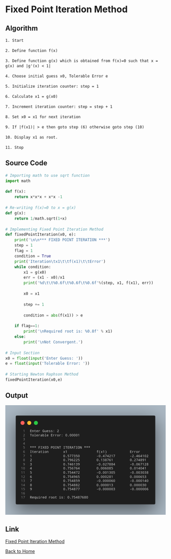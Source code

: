 
# Fixed Point Iteration Method

## Algorithm

    1. Start 

    2. Define function f(x)
    
    3. Define function g(x) which is obtained from f(x)=0 such that x = g(x) and |g'(x) < 1|

    4. Choose initial guess x0, Tolerable Error e

    5. Initialize iteration counter: step = 1

    6. Calculate x1 = g(x0)

    7. Increment iteration counter: step = step + 1 

    8. Set x0 = x1 for next iteration

    9. If |f(x1)| > e then goto step (6) otherwise goto step (10)

    10. Display x1 as root.

    11. Stop

## Source Code

``` python
# Importing math to use sqrt function
import math

def f(x):
    return x*x*x + x*x -1

# Re-writing f(x)=0 to x = g(x)
def g(x):
    return 1/math.sqrt(1+x)

# Implementing Fixed Point Iteration Method
def fixedPointIteration(x0, e):
    print('\n\n*** FIXED POINT ITERATION ***')
    step = 1
    flag = 1
    condition = True
    print('Iteration\tx1\t\tf(x1)\t\tError')
    while condition:
        x1 = g(x0)
        err = (x1 - x0)/x1
        print('%d\t\t%0.6f\t%0.6f\t%0.6f'%(step, x1, f(x1), err))
        
        x0 = x1

        step += 1
        
        condition = abs(f(x1)) > e

    if flag==1:
        print('\nRequired root is: %0.8f' % x1)
    else:
        print('\nNot Convergent.')

# Input Section
x0 = float(input('Enter Guess: '))
e = float(input('Tolerable Error: '))

# Starting Newton Raphson Method
fixedPointIteration(x0,e)
```

## Output

![Fixed Point Iteration Method](./assets/Fixed-Point-Iteration-Method.png)

## Link

[Fixed Point Iteration Method](https://github.com/kabirdeula/Numerical_Method_Lab_Report/blob/main/Lab%20Report/Lab%2004.py)

[Back to Home](README.md)